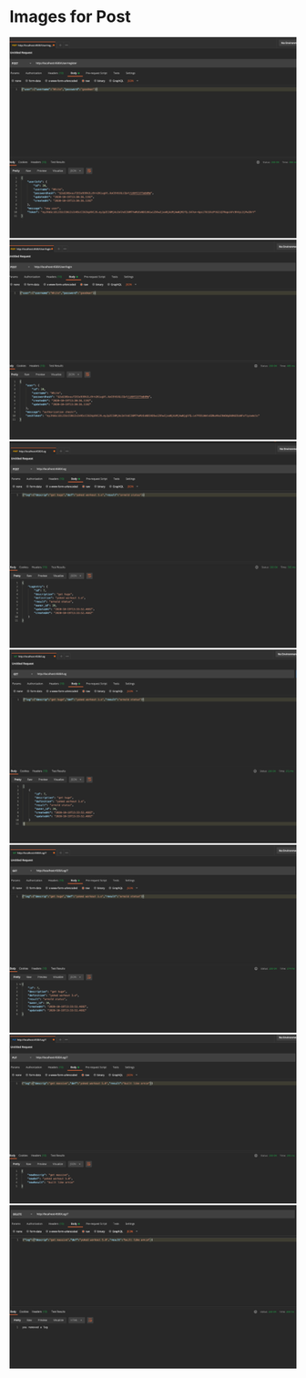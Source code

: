 # Images for Post
![](readIMG/register.png)
![](readIMG/login.png)
![](readIMG/postLog.png)
![](readIMG/getLog.png)
![](readIMG/getLogById.png)
![](readIMG/putLog.png)
![](readIMG/deleteLog.png)
